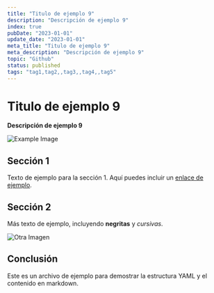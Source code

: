 ```yaml
---
title: "Titulo de ejemplo 9"
description: "Descripción de ejemplo 9"
index: true
pubDate: "2023-01-01"
update_date: "2023-01-01"
meta_title: "Titulo de ejemplo 9"
meta_description: "Descripción de ejemplo 9"
topic: "Github"
status: published
tags: "tag1,tag2,,tag3,,tag4,,tag5"
---
```


# Titulo de ejemplo 9

**Descripción de ejemplo 9**

![Example Image](https://via.placeholder.com/150)

## Sección 1

Texto de ejemplo para la sección 1. Aquí puedes incluir un [enlace de ejemplo](https://example.com).

## Sección 2

Más texto de ejemplo, incluyendo **negritas** y *cursivas*. 

![Otra Imagen](https://via.placeholder.com/200)

## Conclusión

Este es un archivo de ejemplo para demostrar la estructura YAML y el contenido en markdown.
